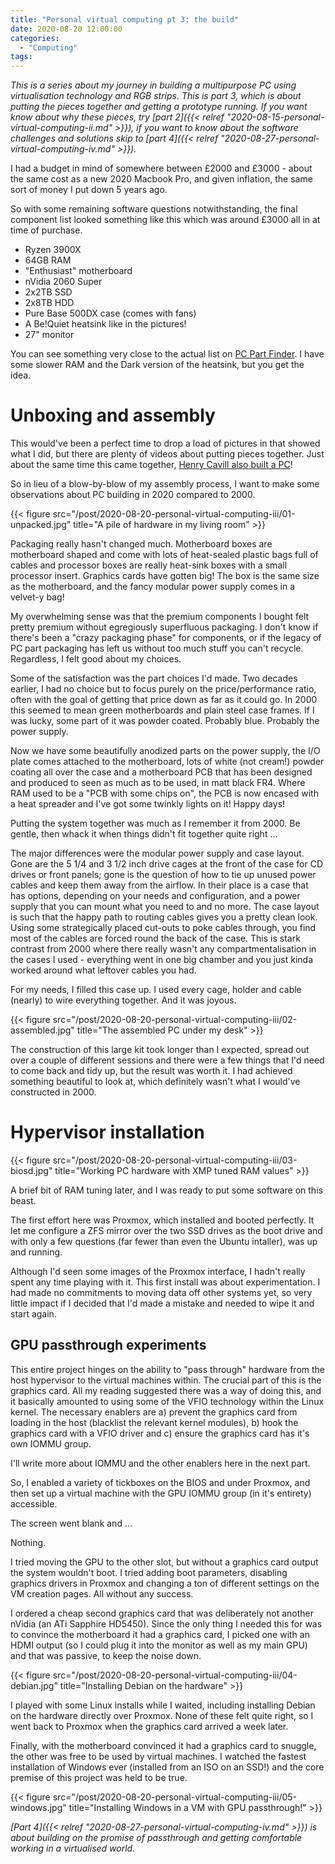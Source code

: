 ```yaml
---
title: "Personal virtual computing pt 3: the build"
date: 2020-08-20 12:00:00
categories:
  - "Computing"
tags:
---
```


_This is a series about my journey in building a multipurpose PC using virtualisation technology and RGB strips. This is part 3, which is about putting the pieces together and getting a prototype running. If you want know about why these pieces, try [part 2]({{< relref "2020-08-15-personal-virtual-computing-ii.md" >}}), if you want to know about the software challenges and solutions skip to [part 4]({{< relref "2020-08-27-personal-virtual-computing-iv.md" >}})._

I had a budget in mind of somewhere between £2000 and £3000 - about the same cost as a new 2020 Macbook Pro, and given inflation, the same sort of money I put down 5 years ago.

So with some remaining software questions notwithstanding, the final component list looked something like this which was around £3000 all in at time of purchase.

 * Ryzen 3900X
 * 64GB RAM
 * "Enthusiast" motherboard
 * nVidia 2060 Super
 * 2x2TB SSD
 * 2x8TB HDD
 * Pure Base 500DX case (comes with fans)
 * A Be!Quiet heatsink like in the pictures!
 * 27" monitor

You can see something very close to the actual list on [PC Part Finder](https://uk.pcpartpicker.com/list/Dv4HvW). I have some slower RAM and the Dark version of the heatsink, but you get the idea.

# Unboxing and assembly

This would've been a perfect time to drop a load of pictures in that showed what I did, but there are plenty of videos about putting pieces together. Just about the same time this came together, [Henry Cavill also built a PC](https://www.youtube.com/watch?v=jHNjAJGTNas)!

So in lieu of a blow-by-blow of my assembly process, I want to make some observations about PC building in 2020 compared to 2000.

{{< figure src="/post/2020-08-20-personal-virtual-computing-iii/01-unpacked.jpg" title="A pile of hardware in my living room" >}}

Packaging really hasn't changed much. Motherboard boxes are motherboard shaped and come with lots of heat-sealed plastic bags full of cables and processor boxes are really heat-sink boxes with a small processor insert. Graphics cards have gotten big! The box is the same size as the motherboard, and the fancy modular power supply comes in a velvet-y bag!

My overwhelming sense was that the premium components I bought felt pretty premium without egregiously superfluous packaging. I don't know if there's been a "crazy packaging phase" for components, or if the legacy of PC part packaging has left us without too much stuff you can't recycle. Regardless, I felt good about my choices.

Some of the satisfaction was the part choices I'd made. Two decades earlier, I had no choice but to focus purely on the price/performance ratio, often with the goal of getting that price down as far as it could go. In 2000 this seemed to mean green motherboards and plain steel case frames. If I was lucky, some part of it was powder coated. Probably blue. Probably the power supply.

Now we have some beautifully anodized parts on the power supply, the I/O plate comes attached to the motherboard, lots of white (not cream!) powder coating all over the case and a motherboard PCB that has been designed and produced to seen as much as to be used, in matt black FR4. Where RAM used to be a "PCB with some chips on", the PCB is now encased with a heat spreader and I've got some twinkly lights on it! Happy days!

Putting the system together was much as I remember it from 2000. Be gentle, then whack it when things didn't fit together quite right ...

The major differences were the modular power supply and case layout. Gone are the 5 1/4 and 3 1/2 inch drive cages at the front of the case for CD drives or front panels; gone is the question of how to tie up unused power cables and keep them away from the airflow. In their place is a case that has options, depending on your needs and configuration, and a power supply that you can mount what you need to and no more. The case layout is such that the happy path to routing cables gives you a pretty clean look. Using some strategically placed cut-outs to poke cables through, you find most of the cables are forced round the back of the case. This is stark contrast from 2000 where there really wasn't any compartmentalisation in the cases I used - everything went in one big chamber and you just kinda worked around what leftover cables you had.

For my needs, I filled this case up. I used every cage, holder and cable (nearly) to wire everything together. And it was joyous.

{{< figure src="/post/2020-08-20-personal-virtual-computing-iii/02-assembled.jpg" title="The assembled PC under my desk" >}}

The construction of this large kit took longer than I expected, spread out over a couple of different sessions and there were a few things that I'd need to come back and tidy up, but the result was worth it. I had achieved something beautiful to look at, which definitely wasn't what I would've constructed in 2000.

# Hypervisor installation

{{< figure src="/post/2020-08-20-personal-virtual-computing-iii/03-biosd.jpg" title="Working PC hardware with XMP tuned RAM values" >}}

A brief bit of RAM tuning later, and I was ready to put some software on this beast.

The first effort here was Proxmox, which installed and booted perfectly. It let me configure a ZFS mirror over the two SSD drives as the boot drive and with only a few questions (far fewer than even the Ubuntu intaller), was up and running.

Although I'd seen some images of the Proxmox interface, I hadn't really spent any time playing with it. This first install was about experimentation. I had made no commitments to moving data off other systems yet, so very little impact if I decided that I'd made a mistake and needed to wipe it and start again.

## GPU passthrough experiments

This entire project hinges on the ability to "pass through" hardware from the host hypervisor to the virtual machines within. The crucial part of this is the graphics card. All my reading suggested there was a way of doing this, and it basically amounted to using some of the VFIO technology within the Linux kernel. The necessary enablers are a) prevent the graphics card from loading in the host (blacklist the relevant kernel modules), b) hook the graphics card with a VFIO driver and c) ensure the graphics card has it's own IOMMU group. 

I'll write more about IOMMU and the other enablers here in the next part.

So, I enabled a variety of tickboxes on the BIOS and under Proxmox, and then set up a virtual machine with the GPU IOMMU group (in it's entirety) accessible.

The screen went blank and ...

Nothing.

I tried moving the GPU to the other slot, but without a graphics card output the system wouldn't boot. I tried adding boot parameters, disabling graphics drivers in Proxmox and changing a ton of different settings on the VM creation pages. All without any success.

I ordered a cheap second graphics card that was deliberately not another nVidia (an ATi Sapphire HD5450). Since the only thing I needed this for was to convince the motherboard it had a graphics card, I picked one with an HDMI output (so I could plug it into the monitor as well as my main GPU) and that was passive, to keep the noise down.

{{< figure src="/post/2020-08-20-personal-virtual-computing-iii/04-debian.jpg" title="Installing Debian on the hardware" >}}

I played with some Linux installs while I waited, including installing Debian on the hardware directly over Proxmox. None of these felt quite right, so I went back to Proxmox when the graphics card arrived a week later.

Finally, with the motherboard convinced it had a graphics card to snuggle, the other was free to be used by virtual machines. I watched the fastest installation of Windows ever (installed from an ISO on an SSD!) and the core premise of this project was held to be true.

{{< figure src="/post/2020-08-20-personal-virtual-computing-iii/05-windows.jpg" title="Installing Windows in a VM with GPU passthrough!" >}}

_[Part 4]({{< relref "2020-08-27-personal-virtual-computing-iv.md" >}}) is about building on the promise of passthrough and getting comfortable working in a virtualised world._